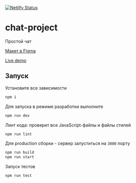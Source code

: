 [![Netlify Status](https://api.netlify.com/api/v1/badges/b6a14fa0-5392-4603-9db8-34b999b2e2b2/deploy-status)](https://app.netlify.com/sites/zen-boyd-d71884/deploys)

# chat-project
Простой чат

[Макет в Figma](https://www.figma.com/file/9rNI6xbDfopn8DzbXqJYGj/%D0%A7%D0%B0%D1%82?node-id=4%3A530)

[Live demo](https://zen-boyd-d71884.netlify.app/)
## Запуск

Установите все зависимости
```bash
npm i
```

Для запуска в режиме разработки выполните
```bash
npm run dev
```

Линт кода: проверит все JavaScript-файлы и файлы стилей
```bash
npm run lint
```

Для production сборки - сервер запуститься на `3000` порту
```bash
npm run build
npm run start
```

Запуск тестов
```bash
npm run test
```
